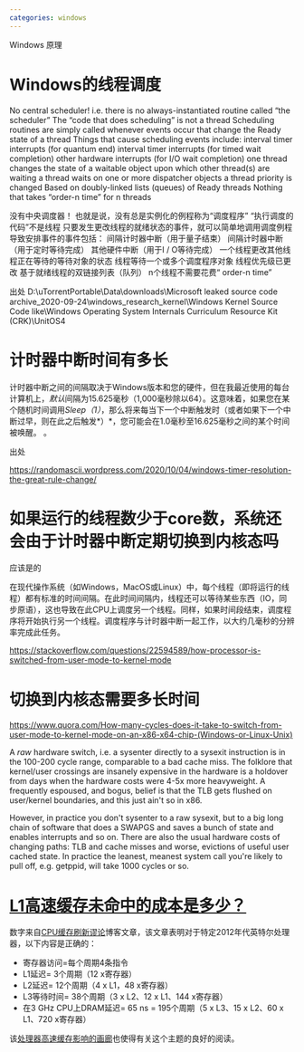 ```yaml
---
categories: windows
---
```

Windows 原理

# Windows的线程调度

No central scheduler!
i.e. there is no always-instantiated routine called “the scheduler”
The “code that does scheduling” is not a thread
Scheduling routines are simply called whenever events occur that change the Ready state of a thread
Things that cause scheduling events include:
interval timer interrupts (for quantum end)
interval timer interrupts (for timed wait completion)
other hardware interrupts (for I/O wait completion)
one thread changes the state of a waitable object upon which other thread(s) are waiting
a thread waits on one or more dispatcher objects
a thread priority is changed
Based on doubly-linked lists (queues) of Ready threads
Nothing that takes “order-n time” for n threads

没有中央调度器！
也就是说，没有总是实例化的例程称为“调度程序”
“执行调度的代码”不是线程
只要发生更改线程的就绪状态的事件，就可以简单地调用调度例程
导致安排事件的事件包括：
间隔计时器中断（用于量子结束）
间隔计时器中断（用于定时等待完成）
其他硬件中断（用于I / O等待完成）
一个线程更改其他线程正在等待的等待对象的状态
线程等待一个或多个调度程序对象
线程优先级已更改
基于就绪线程的双链接列表（队列）
n个线程不需要花费“ order-n time”

出处
D:\uTorrentPortable\Data\downloads\Microsoft leaked source code archive_2020-09-24\windows_research_kernel\Windows Kernel Source Code like\Windows Operating System Internals Curriculum Resource Kit (CRK)\UnitOS4



# 计时器中断时间有多长

计时器中断之间的间隔取决于Windows版本和您的硬件，但在我最近使用的每台计算机上，*默认*间隔为15.625毫秒（1,000毫秒除以64）。这意味着，如果您在某个随机时间调用*Sleep（1）*，那么将来每当下一个中断触发时（或者如果下一个中断过早，则在此之后触发*）*，您可能会在1.0毫秒至16.625毫秒之间的某个时间被唤醒。 。



出处

https://randomascii.wordpress.com/2020/10/04/windows-timer-resolution-the-great-rule-change/

# 如果运行的线程数少于core数，系统还会由于计时器中断定期切换到内核态吗

应该是的

在现代操作系统（如Windows，MacOS或Linux）中，每个线程（即将运行的线程）都有标准的时间间隔。在此时间间隔内，线程还可以等待某些东西（IO，同步原语），这也导致在此CPU上调度另一个线程。同样，如果时间段结束，调度程序将开始执行另一个线程。调度程序与计时器中断一起工作，以大约几毫秒的分辨率完成此任务。

https://stackoverflow.com/questions/22594589/how-processor-is-switched-from-user-mode-to-kernel-mode



# 切换到内核态需要多长时间

https://www.quora.com/How-many-cycles-does-it-take-to-switch-from-user-mode-to-kernel-mode-on-an-x86-x64-chip-(Windows-or-Linux-Unix)



A *raw* hardware switch, i.e. a sysenter directly to a sysexit instruction is in the 100-200 cycle range, comparable to a bad cache miss. The folklore that kernel/user crossings are insanely expensive in the hardware is a holdover from days when the hardware costs were 4-5x more heavyweight. A frequently espoused, and bogus, belief is that the TLB gets flushed on user/kernel boundaries, and this just ain't so in x86.

However, in practice you don't sysenter to a raw sysexit, but to a big long chain of software that does a SWAPGS and saves a bunch of state and enables interrupts and so on. There are also the usual hardware costs of changing paths: TLB and cache misses and worse, evictions of useful user cached state. In practice the leanest, meanest system call you're likely to pull off, e.g. getppid, will take 1000 cycles or so.



# [L1高速缓存未命中的成本是多少？](https://stackoverflow.com/questions/1126529/what-is-the-cost-of-an-l1-cache-miss)

数字来自[CPU缓存刷新谬论](http://mechanical-sympathy.blogspot.ca/2013/02/cpu-cache-flushing-fallacy.html)博客文章，该文章表明对于特定2012年代英特尔处理器，以下内容是正确的：

- 寄存器访问=每个周期4条指令
- L1延迟= 3个周期（12 x寄存器）
- L2延迟= 12个周期（4 x L1，48 x寄存器）
- L3等待时间= 38个周期（3 x L2、12 x L1、144 x寄存器）
- 在3 GHz CPU上DRAM延迟= 65 ns = 195个周期（5 x L3、15 x L2、60 x L1、720 x寄存器）

该[处理器高速缓存影响的画廊](http://igoro.com/archive/gallery-of-processor-cache-effects/)也使得有关这个主题的良好的阅读。